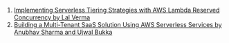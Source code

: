 
1. [Implementing Serverless Tiering Strategies with AWS Lambda Reserved Concurrency by Lal Verma ](https://aws.amazon.com/blogs/apn/implementing-serverless-tiering-strategies-with-aws-lambda-reserved-concurrency/)
1. [Building a Multi-Tenant SaaS Solution Using AWS Serverless Services by Anubhav Sharma and Ujwal Bukka ](https://aws.amazon.com/blogs/apn/building-a-multi-tenant-saas-solution-using-aws-serverless-services/)